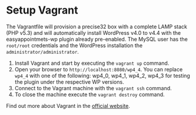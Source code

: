 # Setup Vagrant

The Vagrantfile will provision a precise32 box with a complete LAMP stack (PHP v5.3) and
will automatically install WordPress v4.0 to v4.4 with the easyappointmets-wp plugin already pre-enabled.
The MySQL user has the `root/root` credentials and the WordPress installation the `administrator/administrator`.

1. Install Vagrant and start by executing the `vagrant up` command.
2. Open your browser to `http://localhost:8080/wp4_4`. You can replace `wp4_4` with one of the following: wp4_0, wp4_1, wp4_2, wp4_3 for testing the plugin under the respective WP versions.
3. Connect to the Vagrant machine with the `vagrant ssh` command.
4. To close the machine execute the `vagrant destroy` command.

Find out more about Vagrant in the [official website](https://www.vagrantup.com/).

